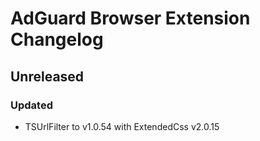 # AdGuard Browser Extension Changelog

## Unreleased

### Updated

* TSUrlFilter to v1.0.54 with ExtendedCss v2.0.15

